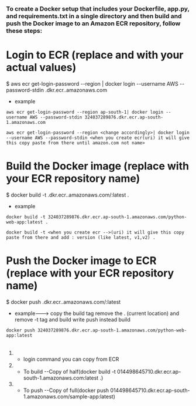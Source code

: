### To create a Docker setup that includes your Dockerfile, app.py, and requirements.txt in a single directory and then build and push the Docker image to an Amazon ECR repository, follow these steps:

# Login to ECR (replace <region> and <account-id> with your actual values)
$ aws ecr get-login-password --region <region> | docker login --username AWS --password-stdin <account-id>.dkr.ecr.<region>.amazonaws.com
- example
```
aws ecr get-login-password --region ap-south-1| docker login --username AWS --password-stdin 324037289876.dkr.ecr.ap-south-1.amazonaws.com

aws ecr get-login-password --region <change accordingly>| docker login --username AWS --password-stdin <when you create ecr(uri) it will give this copy paste from there until amazon.com not name>
```

# Build the Docker image (replace <repo-name> with your ECR repository name)
$ docker build -t <account-id>.dkr.ecr.<region>.amazonaws.com/<repo-name>:latest .
- example
```
docker build -t 324037289876.dkr.ecr.ap-south-1.amazonaws.com/python-web-app:latest .

docker build -t <when you create ecr -->(uri) it will give this copy paste from there and add : version (like latest, v1,v2) .
```

# Push the Docker image to ECR (replace <repo-name> with your ECR repository name)
$ docker push <account-id>.dkr.ecr.<region>.amazonaws.com/<repo-name>:latest
- example---> copy the build tag remove the . (current location) and remove -t tag and build write push instead build 
```
docker push 324037289876.dkr.ecr.ap-south-1.amazonaws.com/python-web-app:latest
```

 ######
1. - login command you can copy from ECR
2. - To build --Copy of half(docker build -t 014498645710.dkr.ecr.ap-south-1.amazonaws.com:latest .)
3. - To push  --Copy of full(docker push 014498645710.dkr.ecr.ap-south-1.amazonaws.com/sample-app:latest)
